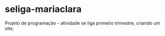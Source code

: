 # seliga-mariaclara
Projeto de programação - atividade se liga primeiro trimestre, criando um site;
